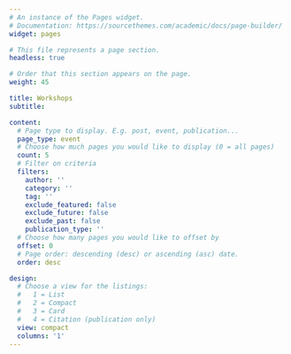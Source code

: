 ```yaml
---
# An instance of the Pages widget.
# Documentation: https://sourcethemes.com/academic/docs/page-builder/
widget: pages

# This file represents a page section.
headless: true

# Order that this section appears on the page.
weight: 45

title: Workshops
subtitle:

content:
  # Page type to display. E.g. post, event, publication...
  page_type: event
  # Choose how much pages you would like to display (0 = all pages)
  count: 5
  # Filter on criteria
  filters:
    author: ''
    category: ''
    tag: ''
    exclude_featured: false
    exclude_future: false
    exclude_past: false
    publication_type: ''
  # Choose how many pages you would like to offset by
  offset: 0
  # Page order: descending (desc) or ascending (asc) date.
  order: desc

design:
  # Choose a view for the listings:
  #   1 = List
  #   2 = Compact
  #   3 = Card
  #   4 = Citation (publication only)
  view: compact
  columns: '1'
---
```

